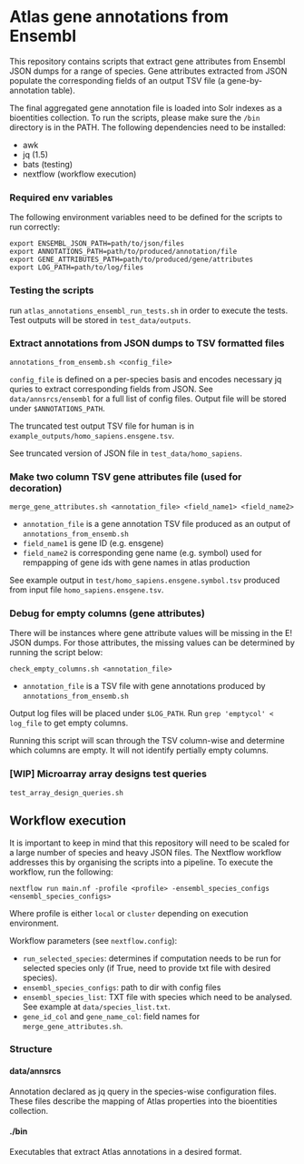 # Atlas gene annotations from Ensembl

This repository contains scripts that extract gene attributes from Ensembl JSON dumps for a range of species. Gene attributes extracted from JSON populate the corresponding fields of an output TSV file (a gene-by-annotation table).

The final aggregated gene annotation file is loaded into Solr indexes as a bioentities collection. To run the scripts, please make sure the `/bin` directory is in the PATH. The following dependencies need to be installed: 

- awk
- jq (1.5)
- bats (testing)
- nextflow (workflow execution)

### Required env variables
The following environment variables need to be defined for the scripts to run correctly: 
```
export ENSEMBL_JSON_PATH=path/to/json/files
export ANNOTATIONS_PATH=path/to/produced/annotation/file
export GENE_ATTRIBUTES_PATH=path/to/produced/gene/attributes
export LOG_PATH=path/to/log/files
```

### Testing the scripts
run `atlas_annotations_ensembl_run_tests.sh` in order to execute the tests. Test outputs will be stored in `test_data/outputs`. 

### Extract annotations from JSON dumps to TSV formatted files 

```
annotations_from_ensemb.sh <config_file>
```
`config_file` is defined on a per-species basis and encodes necessary jq quries to extract corresponding fields from JSON. See `data/annsrcs/ensembl` for a full list of config files. Output file will be stored under `$ANNOTATIONS_PATH`.

The truncated test output TSV file for human is in `example_outputs/homo_sapiens.ensgene.tsv`.  

See truncated version of JSON file in `test_data/homo_sapiens`. 

### Make two column TSV gene attributes file (used for decoration)

```
merge_gene_attributes.sh <annotation_file> <field_name1> <field_name2>
```
- `annotation_file` is a gene annotation TSV file produced as an output of `annotations_from_ensemb.sh`
- `field_name1` is gene ID (e.g. ensgene)
- `field_name2` is corresponding gene name (e.g. symbol) used for rempapping of gene ids with gene names in atlas production

See example output in `test/homo_sapiens.ensgene.symbol.tsv` produced from input file `homo_sapiens.ensgene.tsv`. 

### Debug for empty columns (gene attributes)

There will be instances where gene attribute values will be missing in the E! JSON dumps. For those attributes, the missing values can be determined by running the script below:
```
check_empty_columns.sh <annotation_file> 
```
- `annotation_file` is a TSV file with gene annotations produced by `annotations_from_ensemb.sh`

Output log files will be placed under `$LOG_PATH`. Run `grep 'emptycol' < log_file` to get empty columns. 

Running this script will scan through the TSV column-wise and determine which columns are empty. It will not identify pertially empty columns.


### [WIP] Microarray array designs test queries

```
test_array_design_queries.sh
```

## Workflow execution 
It is important to keep in mind that this repository will need to be scaled for a large number of species and heavy JSON files. The Nextflow workflow addresses this by organising the scripts into a pipeline. To execute the workflow, run the following: 
```
nextflow run main.nf -profile <profile> -ensembl_species_configs <ensembl_species_configs> 
```
Where profile is either `local` or `cluster` depending on execution environment. 

Workflow parameters (see `nextflow.config`):
- `run_selected_species`: determines if computation needs to be run for selected species only (if True, need to provide txt file with desired species).
- `ensembl_species_configs`: path to dir with config files 
- `ensembl_species_list`: TXT file with species which need to be analysed. See example at `data/species_list.txt`. 
- `gene_id_col` and `gene_name_col`: field names for `merge_gene_attributes.sh`.

### Structure

#### data/annsrcs
Annotation declared as jq query in the species-wise configuration files. These files describe the mapping of Atlas properties into the bioentities collection. 

#### ./bin
Executables that extract Atlas annotations in a desired format.



